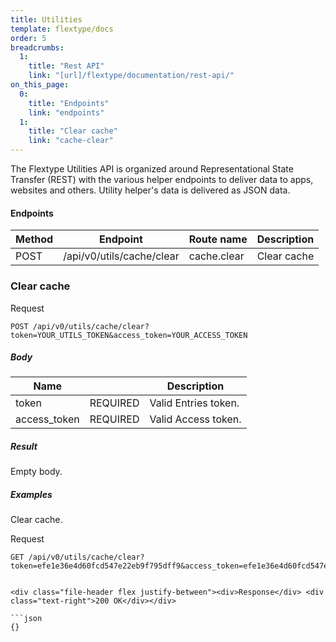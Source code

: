 ```yaml
---
title: Utilities
template: flextype/docs
order: 5
breadcrumbs:
  1:
    title: "Rest API"
    link: "[url]/flextype/documentation/rest-api/"
on_this_page:
  0:
    title: "Endpoints"
    link: "endpoints"
  1:
    title: "Clear cache"
    link: "cache-clear"
---
```


The Flextype Utilities API is organized around Representational State Transfer (REST) with the various helper endpoints to deliver data to apps, websites and others. Utility helper's data is delivered as JSON data.

#### <a name="endpoints"></a> Endpoints

<table>
    <thead>
        <tr>
            <th>Method</th>
            <th>Endpoint</th>
            <th>Route name</th>
            <th>Description</th>
        </tr>
    </thead>
    <tbody>
        <tr>
            <td>POST</td>
            <td>/api/v0/utils/cache/clear</td>
            <td>cache.clear</td>
            <td>Clear cache</td>
        </tr>
    </tbody>
</table>

### <a name="utils-cache-clear"></a> Clear cache

<div class="file-header">Request</div>

```
POST /api/v0/utils/cache/clear?token=YOUR_UTILS_TOKEN&access_token=YOUR_ACCESS_TOKEN
```

##### Body

<table>
    <thead>
        <tr>
            <th>Name</th>
            <th></th>
            <th>Description</th>
        </tr>
    </thead>
    <tbody>
        <tr>
            <td>token</td>
            <td>REQUIRED</td>
            <td>Valid Entries token.</td>
        </tr>
        <tr>
            <td>access_token</td>
            <td>REQUIRED</td>
            <td>Valid Access token.</td>
        </tr>
    </tbody>
</table>

##### Result

Empty body.

##### Examples

Clear cache.

<div class="file-header">Request</div>

```
GET /api/v0/utils/cache/clear?token=efe1e36e4d60fcd547e22eb9f795dff9&access_token=efe1e36e4d60fcd547e22eb9f795dff9
```
```

<div class="file-header flex justify-between"><div>Response</div> <div class="text-right">200 OK</div></div>

```json
{}
```
